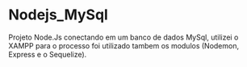 # Nodejs_MySql
Projeto Node.Js conectando em um banco de dados MySql, utilizei o XAMPP para o processo foi utilizado tambem os modulos (Nodemon, Express e o Sequelize).

